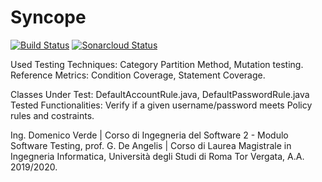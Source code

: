 # Syncope
[![Build Status](https://travis-ci.com/DomenicoVerde/Syncope.svg?branch=master)](https://travis-ci.com/DomenicoVerde/Syncope)   [![Sonarcloud Status](https://sonarcloud.io/api/project_badges/measure?project=DomenicoVerde_Syncope&metric=coverage)](https://sonarcloud.io/dashboard?id=DomenicoVerde_Syncope)

Used Testing Techniques: Category Partition Method, Mutation testing. Reference Metrics: Condition Coverage, Statement Coverage.

Classes Under Test: DefaultAccountRule.java, DefaultPasswordRule.java Tested Functionalities: Verify if a given username/password meets Policy rules and costraints.

Ing. Domenico Verde | Corso di Ingegneria del Software 2 - Modulo Software Testing, prof. G. De Angelis | Corso di Laurea Magistrale in Ingegneria Informatica, Università degli Studi di Roma Tor Vergata, A.A. 2019/2020.
